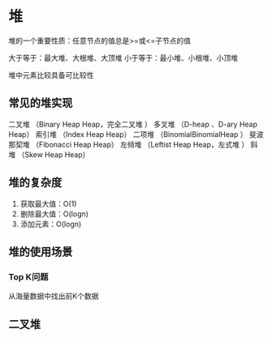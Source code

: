 # 堆

堆的一个重要性质：任意节点的值总是>=或<=子节点的值

 大于等于：最大堆、大根堆、大顶堆
 小于等于：最小堆、小根堆、小顶堆

堆中元素比较具备可比较性

## 常见的堆实现

二叉堆 （Binary Heap Heap，完全二叉堆 ）
多叉堆 （D-heap 、D-ary Heap Heap）
索引堆 （Index Heap Heap）
二项堆 （BinomialBinomialHeap ）
斐波那契堆 （Fibonacci Heap Heap）
左倾堆 （Leftist Heap Heap，左式堆 ）
斜堆 （Skew Heap Heap）

## 堆的复杂度

1. 获取最大值：O(1)
2. 删除最大值：O(logn)
3. 添加元素：O(logn)

## 堆的使用场景

### Top K问题

从海量数据中找出前K个数据

## 二叉堆

